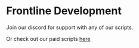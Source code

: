 # Frontline Development

Join our discord for support with any of our scripts.

Or check out our paid scripts [here](https://frontline-development.tebex.io/)